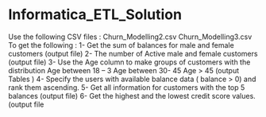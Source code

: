 # Informatica_ETL_Solution
Use the following CSV files : Churn_Modelling2.csv Churn_Modelling3.csv To get the following : 1- Get the sum of balances for male and female customers (output file) 2- The number of Active male and female customers (output file) 3- Use the Age column to make groups of customers with the distribution Age between 18 – 3 Age between 30- 45 Age > 45 (output Tables ) 4- Specify the users with available balance data ( balance > 0) and rank them ascending. 5- Get all information for customers with the top 5 balances (output file) 6- Get the highest and the lowest credit score values. (output file
